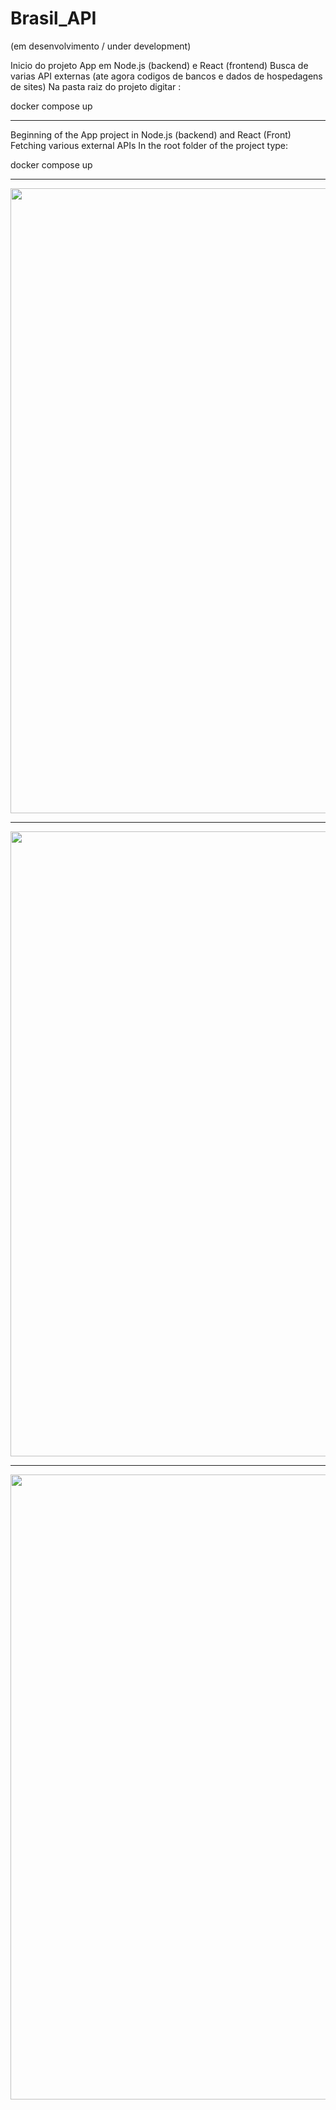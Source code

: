 # Brasil_API 
(em desenvolvimento / under development)

Inicio do projeto App em Node.js (backend) e React (frontend)
Busca de varias API externas (ate agora codigos de bancos e dados de hospedagens de sites)
Na pasta raiz do projeto digitar : <p>
docker compose up
<hr>  
 Beginning of the App project in Node.js (backend) and React (Front)
Fetching various external APIs
In the root folder of the project type: <p>
docker compose up
<hr> 
<img width = "1000px" src="https://github.com/erascardsilva/Brasil_API/assets/70297459/dde41134-7b6d-4f6b-b847-ceee0f92a921">
<hr>
<img width = "1000px" src="https://github.com/erascardsilva/Brasil_API/assets/70297459/462ba72b-11c1-4a67-846d-8c7e2b810cdf">
<hr>
<img width = "1000px" src="https://github.com/erascardsilva/Brasil_API/assets/70297459/7d6fb0a4-e11d-497d-9424-ba7e3430f019">


